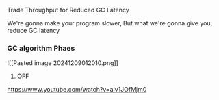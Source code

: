 
Trade Throughput for Reduced GC Latency

We're gonna make your program slower, But what we're gonna give you, reduce GC latency

### GC algorithm Phaes

![[Pasted image 20241209012010.png]]

1. OFF
		



https://www.youtube.com/watch?v=aiv1JOfMjm0